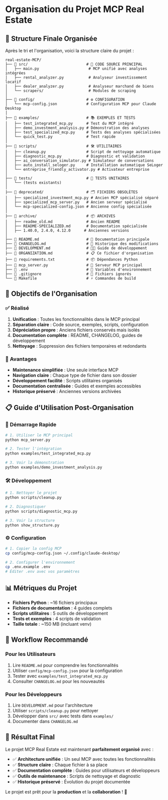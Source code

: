 # Organisation du Projet MCP Real Estate

## 📁 Structure Finale Organisée

Après le tri et l'organisation, voici la structure claire du projet :

```
real-estate-MCP/
├── 📂 src/                          # 🎯 CODE SOURCE PRINCIPAL
│   ├── main.py                      # MCP unifié avec analyses intégrées
│   ├── rental_analyzer.py           # Analyseur investissement locatif
│   ├── dealer_analyzer.py           # Analyseur marchand de biens
│   └── scrapers/                    # Modules de scraping
│
├── 📂 config/                       # ⚙️ CONFIGURATION
│   └── mcp-config.json             # Configuration MCP pour Claude Desktop
│
├── 📂 examples/                     # 📚 EXEMPLES ET TESTS
│   ├── test_integrated_mcp.py      # Test du MCP intégré
│   ├── demo_investment_analysis.py # Démonstration des analyses
│   ├── test_specialized_mcp.py     # Tests des analyses spécialisées
│   └── quick_test.py               # Test rapide
│
├── 📂 scripts/                      # 🛠️ UTILITAIRES
│   ├── cleanup.py                  # Script de nettoyage automatique
│   ├── diagnostic_mcp.py           # Diagnostic et validation
│   ├── ai_conversation_simulator.py # Simulateur de conversations
│   ├── auto_install_seloger.py     # Installation automatique SeLoger
│   └── entreprise_friendly_activator.py # Activateur entreprise
│
├── 📂 tests/                        # 🧪 TESTS UNITAIRES
│   └── (tests existants)
│
├── 📂 deprecated/                   # 🗂️ FICHIERS OBSOLÈTES
│   ├── specialized_investment_mcp.py # Ancien MCP spécialisé séparé
│   ├── specialized_mcp_server.py   # Ancien serveur spécialisé
│   └── mcp-specialized-config.json # Ancienne config spécialisée
│
├── 📂 archive/                      # 📦 ARCHIVES
│   ├── readme_old.md               # Ancien README
│   ├── README-SPECIALIZED.md       # Documentation spécialisée
│   ├── 1.40.0, 2.4.0, 4.12.0      # Anciennes versions
│
├── 📄 README.md                     # 📖 Documentation principale
├── 📄 CHANGELOG.md                  # 📝 Historique des modifications
├── 📄 DEVELOPMENT.md                # 👨‍💻 Guide de développement
├── 📄 ORGANIZATION.md               # 📋 Ce fichier d'organisation
├── 📄 requirements.txt              # 📦 Dépendances Python
├── 📄 mcp_server.py                 # 🚀 Serveur MCP principal
├── 📄 .env                          # 🔐 Variables d'environnement
├── 📄 .gitignore                    # 🚫 Fichiers ignorés
└── 📄 Makefile                      # ⚡ Commandes de build
```

## 🎯 Objectifs de l'Organisation

### ✅ **Réalisé**

1. **Unification** : Toutes les fonctionnalités dans le MCP principal
2. **Séparation claire** : Code source, exemples, scripts, configuration
3. **Dépréciation propre** : Anciens fichiers conservés mais isolés
4. **Documentation complète** : README, CHANGELOG, guides de développement
5. **Nettoyage** : Suppression des fichiers temporaires et redondants

### 🔧 **Avantages**

- **Maintenance simplifiée** : Une seule interface MCP
- **Navigation claire** : Chaque type de fichier dans son dossier
- **Développement facilité** : Scripts utilitaires organisés
- **Documentation centralisée** : Guides et exemples accessibles
- **Historique préservé** : Anciennes versions archivées

## 📋 Guide d'Utilisation Post-Organisation

### 🚀 **Démarrage Rapide**
```bash
# 1. Utiliser le MCP principal
python mcp_server.py

# 2. Tester l'intégration
python examples/test_integrated_mcp.py

# 3. Voir la démonstration
python examples/demo_investment_analysis.py
```

### 🛠️ **Développement**
```bash
# 1. Nettoyer le projet
python scripts/cleanup.py

# 2. Diagnostiquer
python scripts/diagnostic_mcp.py

# 3. Voir la structure
python show_structure.py
```

### ⚙️ **Configuration**
```bash
# 1. Copier la config MCP
cp config/mcp-config.json ~/.config/claude-desktop/

# 2. Configurer l'environnement
cp .env.example .env
# Éditer .env avec vos paramètres
```

## 📊 **Métriques du Projet**

- **Fichiers Python** : ~16 fichiers principaux
- **Fichiers de documentation** : 4 guides complets
- **Scripts utilitaires** : 5 outils de développement
- **Tests et exemples** : 4 scripts de validation
- **Taille totale** : ~150 MB (incluant venv)

## 🔄 **Workflow Recommandé**

### **Pour les Utilisateurs**
1. Lire `README.md` pour comprendre les fonctionnalités
2. Utiliser `config/mcp-config.json` pour la configuration
3. Tester avec `examples/test_integrated_mcp.py`
4. Consulter `CHANGELOG.md` pour les nouveautés

### **Pour les Développeurs**
1. Lire `DEVELOPMENT.md` pour l'architecture
2. Utiliser `scripts/cleanup.py` pour nettoyer
3. Développer dans `src/` avec tests dans `examples/`
4. Documenter dans `CHANGELOG.md`

## 🎉 **Résultat Final**

Le projet MCP Real Estate est maintenant **parfaitement organisé** avec :

- ✅ **Architecture unifiée** : Un seul MCP avec toutes les fonctionnalités
- ✅ **Structure claire** : Chaque fichier à sa place
- ✅ **Documentation complète** : Guides pour utilisateurs et développeurs
- ✅ **Outils de maintenance** : Scripts de nettoyage et diagnostic
- ✅ **Historique préservé** : Évolution du projet documentée

Le projet est prêt pour la **production** et la **collaboration** ! 🚀
